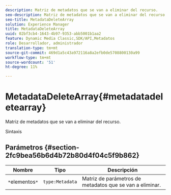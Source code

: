```yaml
---
description: Matriz de metadatos que se van a eliminar del recurso.
seo-description: Matriz de metadatos que se van a eliminar del recurso.
seo-title: MetadataDeleteArray
solution: Experience Manager
title: MetadataDeleteArray
uuid: 02bf3cb4-1643-4b97-9353-abb5001b1aa2
feature: Dynamic Media Classic,SDK/API,Metadatos
role: Desarrollador, administrador
translation-type: tm+mt
source-git-commit: 469d1a5c43a972116a8a2efb0de5708800130a99
workflow-type: tm+mt
source-wordcount: '51'
ht-degree: 11%

---
```



# MetadataDeleteArray{#metadatadeletearray}

Matriz de metadatos que se van a eliminar del recurso.

Sintaxis

## Parámetros {#section-2fc9bea56b6d4b72b80d4f04c5f9b862}

| Nombre | Tipo | Descripción |
|---|---|---|
| `*`elementos`*` | `type:Metadata` | Matriz de parámetros de metadatos que se van a eliminar. |


